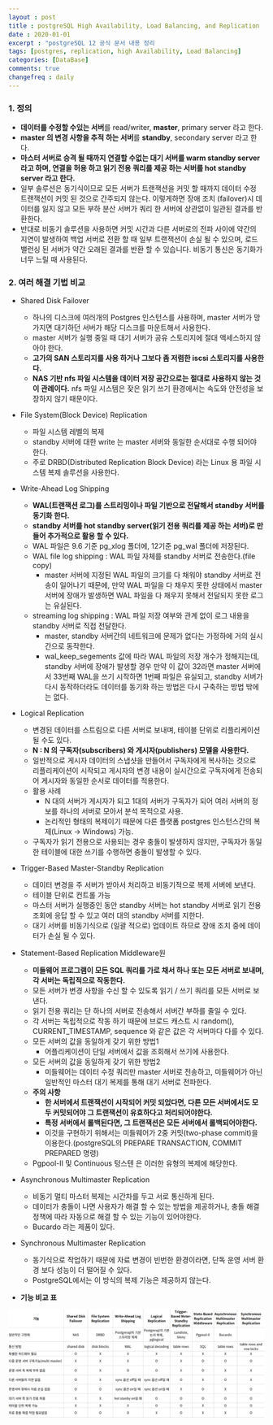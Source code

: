 ```yaml
---
layout : post
title : postgreSQL High Availability, Load Balancing, and Replication
date : 2020-01-01
excerpt : "postgreSQL 12 공식 문서 내용 정리                                    "
tags: [postgres, replication, high Availability, Load Balancing]
categories: [DataBase]
comments: true
changefreq : daily
---
```


### 1. 정의 
- **데이터를 수정할 수있는 서버**를 read/writer, **master**, primary server 라고 한다. 
- **master 의 변경 사항을 추적 하는 서버**를 **standby**, secondary server 라고 한다. 
- **마스터 서버로 승격 될 때까지 연결할 수없는 대기 서버를 warm standby server 라고 하며, 연결을 허용 하고 읽기 전용 쿼리를 제공 하는 서버를 hot standby server 라고 한다.**
- 일부 솔루션은 동기식이므로 모든 서버가 트랜잭션을 커밋 할 때까지 데이터 수정 트랜잭션이 커밋 된 것으로 간주되지 않는다. 이렇게하면 장애 조치 (failover)시 데이터를 잃지 않고 모든 부하 분산 서버가 쿼리 한 서버에 상관없이 일관된 결과를 반환한다. 
- 반대로 비동기 솔루션을 사용하면 커밋 시간과 다른 서버로의 전파 사이에 약간의 지연이 발생하여 백업 서버로 전환 할 때 일부 트랜잭션이 손실 될 수 있으며, 로드 밸런싱 된 서버가 약간 오래된 결과를 반환 할 수 있습니다. 비동기 통신은 동기화가 너무 느릴 때 사용된다.

### 2. 여러 해결 기법 비교

- Shared Disk Failover
    - 하나의 디스크에 여러개의 Postgres 인스턴스를 사용하며, master 서버가 망가지면 대기하던 서버가 해당 디스크를 마운트해서 사용한다. 
    - master 서버가 실행 중일 때 대기 서버가 공유 스토리지에 절대 액세스하지 않아야 한다.
    - **고가의 SAN 스토리지를 사용 하거나 그보다 좀 저렴한 iscsi 스토리지를 사용한다.** 
    - **NAS 기반 nfs 파일 시스템을 데이터 저장 공간으로는 절대로 사용하지 않는 것이 관례이다.** nfs 파일 시스템은 잦은 읽기 쓰기 환경에서는 속도와 안전성을 보장하지 않기 때문이다.
     
- File System(Block Device) Replication
    - 파일 시스템 레벨의 복제
    - standby 서버에 대한 write 는 master 서버와 동일한 순서대로 수행 되어야 한다.  
    - 주로 DRBD(Distributed Replication Block Device) 라는 Linux 용 파일 시스템 복제 솔루션을 사용한다.

- Write-Ahead Log Shipping
    - **WAL(트랜잭션 로그)를 스트리밍이나 파일 기반으로 전달해서 standby 서버를 동기화 한다.** 
    - **standby 서버를 hot standby server(읽기 전용 쿼리를 제공 하는 서버)로 만들어 추가적으로 활용 할 수 있다.**
    - WAL 파일은 9.6 기준 pg_xlog 폴더에, 12기준 pg_wal 폴더에 저장된다. 
    - WAL file log shipping : WAL 파일 자체를 standby 서버로 전송한다.(file copy) 
        - master 서버에 지정된 WAL 파일의 크기를 다 채워야 standby 서버로 전송이 일어나기 때문에, 만약 WAL 파일을 다 채우지 못한 상태에서 master 서버에 장애가 발생하면 WAL 파일을 다 채우지 못해서 전달되지 못한 로그는 유실된다. 
    - streaming log shipping : WAL 파일 저장 여부와 관계 없이 로그 내용을 standby 서버로 직접 전달한다.
        - master, standby 서버간의 네트워크에 문제가 없다는 가정하에 거의 실시간으로 동작한다.
        - wal_keep_segements 값에 따라 WAL 파일의 저장 개수가 정해지는데, standby 서버에 장애가 발생할 경우 만약 이 값이 32라면 master 서버에서 33번째 WAL을 쓰기 시작하면 1번째 파일은 유실되고, standby 서버가 다시 동작하더라도 데이터를 동기화 하는 방법은 다시 구축하는 방법 밖에는 없다.   

- Logical Replication
    - 변경된 데이터를 스트림으로 다른 서버로 보내며, 테이블 단위로 리플리케이션 될 수도 있다.
    - **N : N 의 구독자(subscribers) 와 게시자(publishers) 모델을 사용한다.** 
    - 일반적으로 게시자 데이터의 스냅샷을 만들어서 구독자에게 복사하는 것으로 리플리케이션이 시작되고 게시자의 변경 내용이 실시간으로 구독자에게 전송되어 게시자와 동일한 순서로 데이터를 적용한다.
    - 활용 사례
        - N 대의 서버가 게시자가 되고 1대의 서버가 구독자가 되어 여러 서버의 정보를 하나의 서버로 모아서 분석 목적으로 사용.
        - 논리적인 형태의 복제이기 때문에 다른 플랫폼 postgres 인스턴스간의 복제(Linux -> Windows) 가능.
    - 구독자가 읽기 전용으로 사용되는 경우 충돌이 발생하지 않지만, 구독자가 동일한 테이블에 대한 쓰기를 수행하면 충돌이 발생할 수 있다.
    
- Trigger-Based Master-Standby Replication
    - 데이터 변경을 주 서버가 받아서 처리하고 비동기적으로 복제 서버에 보낸다.
    - 테이블 단위로 컨트롤 가능
    - 마스터 서버가 실행중인 동안 standby 서버는 hot standby 서버로 읽기 전용 조회에 응답 할 수 있고 여러 대의 standby 서버를 지한다.
    - 대기 서버를 비동기식으로 (일괄 적으로) 업데이트 하므로 장애 조치 중에 데이터가 손실 될 수 있다.
    
- Statement-Based Replication Middleware원
    - **미들웨어 프로그램이 모든 SQL 쿼리를 가로 채서 하나 또는 모든 서버로 보내며, 각 서버는 독립적으로 작동한다.**
    - 모든 서버가 변경 사항을 수신 할 수 있도록 읽기 / 쓰기 쿼리를 모든 서버로 보낸다. 
    - 읽기 전용 쿼리는 단 하나의 서버로 전송해서 서버간 부하를 줄일 수 있다.
    - 각 서버는 독립적으로 작동 하기 때문에 브로드 캐스트 시 random(), CURRENT_TIMESTAMP, sequence 와 같은 값은 각 서버마다 다를 수 있다. 
    - 모든 서버의 값을 동일하게 갖기 위한 방법1    
        - 어플리케이션이 단일 서버에서 값을 조회해서 쓰기에 사용한다.
    - 모든 서버의 값을 동일하게 갖기 위한 방법2
        - 미들웨어는 데이터 수정 쿼리만 master 서버로 전송하고, 미들웨어가 아닌 일반적인 마스터 대기 복제를 통해 대기 서버로 전파한다.
    - **주의 사항** 
        - **한 서버에서 트랜잭션이 시작되어 커밋 되었다면, 다른 모든 서버에서도 모두 커밋되어야 그 트랜잭션이 유효하다고 처리되어야한다.** 
        - **특정 서버에서 롤백된다면, 그 트랜잭션은 모든 서버에서 롤백되어야한다.** 
        - 이것을 구현하기 위해서는 미들웨어가 2중 커밋(two-phase commit)을 이용한다.(postgreSQL의 PREPARE TRANSACTION, COMMIT PREPARED 명령)    
    - Pgpool-II 및 Continuous 텅스텐 은 이러한 유형의 복제에 해당한다.
    
- Asynchronous Multimaster Replication
    - 비동기 멀티 마스터 복제는 시간차를 두고 서로 통신하게 된다. 
    - 데이터가 충돌이 나면 사용자가 해결 할 수 있는 방법을 제공하거나, 충돌 해결 정책에 따라 자동으로 해결 할 수 있는 기능이 있어야한다.
    - Bucardo 라는 제품이 있다.
    
- Synchronous Multimaster Replication
    - 동기식으로 작업하기 때문에 자료 변경이 빈번한 환경이라면, 단독 운영 서버 환경 보다 성능이 더 떨어질 수 있다.
    - PostgreSQL에서는 이 방식의 복제 기능은 제공하지 않는다.
    
 - **기능 비교 표**
<img src="/static/img/postgresHighAvailability/table.png">
